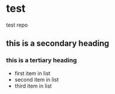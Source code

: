 # test
test repo
## this is a secondary heading
### this is a tertiary heading
* first item in list
* second item in list
* third item in list
